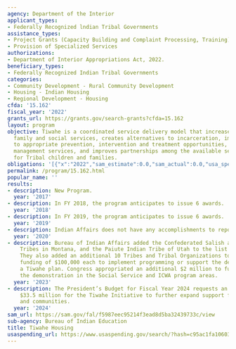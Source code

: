 ```yaml
---
agency: Department of the Interior
applicant_types:
- Federally Recognized lndian Tribal Governments
assistance_types:
- Project Grants (Capacity Building and Complaint Processing, Training)
- Provision of Specialized Services
authorizations:
- Department of Interior Appropriations Act, 2022.
beneficiary_types:
- Federally Recognized Indian Tribal Governments
categories:
- Community Development - Rural Community Development
- Housing - Indian Housing
- Regional Development - Housing
cfda: '15.162'
fiscal_year: '2022'
grants_url: https://grants.gov/search-grants?cfda=15.162
layout: program
objective: Tiwahe is a coordinated service delivery model that increases access to
  family and social services, creates alternatives to incarceration, improves links
  to appropriate prevention, intervention and treatment opportunities, improves case
  management services, and improves partnerships among the available service providers
  for Tribal children and families.
obligations: '[{"x":"2022","sam_estimate":0.0,"sam_actual":0.0,"usa_spending_actual":0.0},{"x":"2023","sam_estimate":0.0,"sam_actual":0.0,"usa_spending_actual":0.0},{"x":"2024","sam_estimate":0.0,"sam_actual":0.0,"usa_spending_actual":0.0}]'
permalink: /program/15.162.html
popular_name: ''
results:
- description: New Program.
  year: '2017'
- description: In FY 2018, the program anticipates to issue 6 awards.
  year: '2018'
- description: In FY 2019, the program anticipates to issue 6 awards.
  year: '2019'
- description: Indian Affairs does not have any accomplishments to report in FY2020
  year: '2020'
- description: Bureau of Indian Affairs added the Confederated Salish and Kootenai
    Tribes in Montana, and the Paiute Indian Tribe of Utah to the list of Tiwahe communities.
    They also added an additional 10 Tribes and Tribal Organizations to receive one-time
    funding of $100,000 each to implement programming or support the development of
    a Tiwahe plan. Congress appropriated an additional $2 million to further expand
    the demonstration in the Social Service and ICWA program areas.
  year: '2023'
- description: The President’s Budget for Fiscal Year 2024 requests an increase of
    $33.5 million for the Tiwahe Initiative to further expand support for Native families
    and communities.
  year: '2024'
sam_url: https://sam.gov/fal/f5987eec95214f3ead8d5ba32439733c/view
sub-agency: Bureau of Indian Education
title: Tiwahe Housing
usaspending_url: https://www.usaspending.gov/search/?hash=c95ac1fa10603592cf6b8ea52b570c64
---
```

